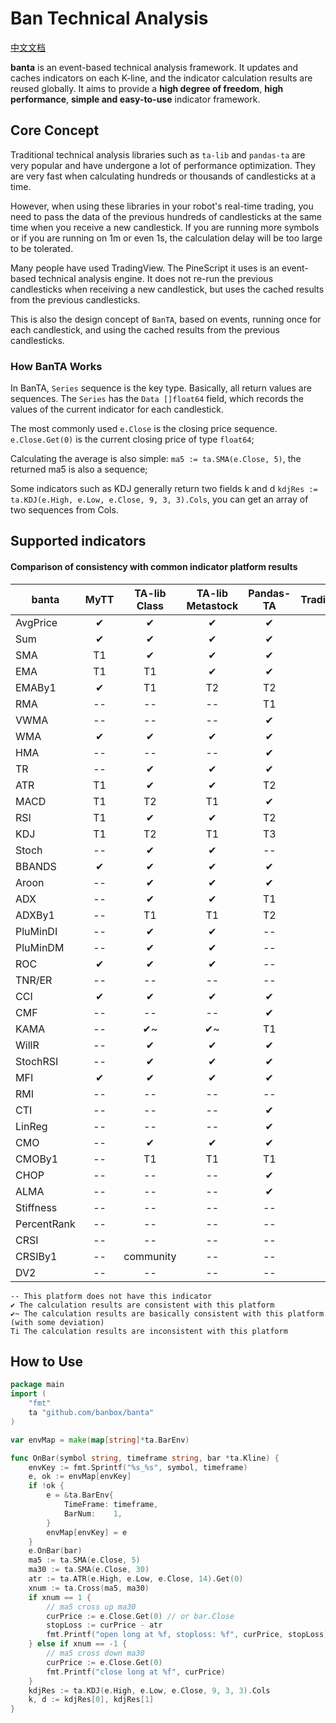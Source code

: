 # Ban Technical Analysis
[中文文档](./readme.cn.md)  

**banta** is an event-based technical analysis framework. It updates and caches indicators on each K-line, and the indicator calculation results are reused globally. It aims to provide a **high degree of freedom**, **high performance**, **simple and easy-to-use** indicator framework.

## Core Concept
Traditional technical analysis libraries such as `ta-lib` and `pandas-ta` are very popular and have undergone a lot of performance optimization. They are very fast when calculating hundreds or thousands of candlesticks at a time.

However, when using these libraries in your robot's real-time trading, you need to pass the data of the previous hundreds of candlesticks at the same time when you receive a new candlestick. If you are running more symbols or if you are running on 1m or even 1s, the calculation delay will be too large to be tolerated.

Many people have used TradingView. The PineScript it uses is an event-based technical analysis engine. It does not re-run the previous candlesticks when receiving a new candlestick, but uses the cached results from the previous candlesticks.

This is also the design concept of `BanTA`, based on events, running once for each candlestick, and using the cached results from the previous candlesticks.

### How BanTA Works
In BanTA, `Series` sequence is the key type. Basically, all return values are sequences. The `Series` has the `Data []float64` field, which records the values of the current indicator for each candlestick.

The most commonly used `e.Close` is the closing price sequence. `e.Close.Get(0)` is the current closing price of type `float64`;

Calculating the average is also simple: `ma5 := ta.SMA(e.Close, 5)`, the returned ma5 is also a sequence;

Some indicators such as KDJ generally return two fields k and d `kdjRes := ta.KDJ(e.High, e.Low, e.Close, 9, 3, 3).Cols`, you can get an array of two sequences from Cols.

## Supported indicators
#### Comparison of consistency with common indicator platform results
| banta       | MyTT | TA-lib Class | TA-lib Metastock | Pandas-TA | TradingView |
|-------------|:----:|:------------:|:----------------:|:---------:|:-----------:| 
| AvgPrice    |  ✔   |      ✔       |        ✔         |     ✔     |      ✔      |
| Sum         |  ✔   |      ✔       |        ✔         |     ✔     |      ✔      |
| SMA         |  T1  |      ✔       |        ✔         |     ✔     |      ✔      |
| EMA         |  T1  |      T1      |        ✔         |     ✔     |     T2      |
| EMABy1      |  ✔   |      T1      |        T2        |    T2     |     T3      |
| RMA         |  --  |      --      |        --        |    T1     |     --      |
| VWMA        |  --  |      --      |        --        |     ✔     |      ✔      |
| WMA         |  ✔   |      ✔       |        ✔         |     ✔     |      ✔      |
| HMA         |  --  |      --      |        --        |     ✔     |      ✔      |
| TR          |  --  |      ✔       |        ✔         |     ✔     |     --      |
| ATR         |  T1  |      ✔       |        ✔         |    T2     |     T3      |
| MACD        |  T1  |      T2      |        T1        |     ✔     |     T3      |
| RSI         |  T1  |      ✔       |        ✔         |    T2     |     T3      |
| KDJ         |  T1  |      T2      |        T1        |    T3     |      ✔      |
| Stoch       |  --  |      ✔       |        ✔         |    --     |      ✔      |
| BBANDS      |  ✔   |      ✔       |        ✔         |     ✔     |      ✔      |
| Aroon       |  --  |      ✔       |        ✔         |     ✔     |     T1      |
| ADX         |  --  |      ✔       |        ✔         |    T1     |     T2      |
| ADXBy1      |  --  |      T1      |        T1        |    T2     |      ✔      |
| PluMinDI    |  --  |      ✔       |        ✔         |    --     |     --      |
| PluMinDM    |  --  |      ✔       |        ✔         |    --     |     --      |
| ROC         |  ✔   |      ✔       |        ✔         |    --     |      ✔      |
| TNR/ER      |  --  |      --      |        --        |    --     |     --      |
| CCI         |  ✔   |      ✔       |        ✔         |     ✔     |      ✔      |
| CMF         |  --  |      --      |        --        |     ✔     |      ✔      |
| KAMA        |  --  |      ✔~      |        ✔~        |    T1     |     ✔~      |
| WillR       |  --  |      ✔       |        ✔         |     ✔     |      ✔      |
| StochRSI    |  --  |      ✔       |        ✔         |     ✔     |     ✔~      |
| MFI         |  ✔   |      ✔       |        ✔         |     ✔     |      ✔      |
| RMI         |  --  |      --      |        --        |    --     |     ✔~      |
| CTI         |  --  |      --      |        --        |     ✔     |     T1      |
| LinReg      |  --  |      --      |        --        |     ✔     |      ?      |
| CMO         |  --  |      ✔       |        ✔         |     ✔     |     T1      |
| CMOBy1      |  --  |      T1      |        T1        |    T1     |      ✔      |
| CHOP        |  --  |      --      |        --        |     ✔     |     T1      |
| ALMA        |  --  |      --      |        --        |     ✔     |     T1      |
| Stiffness   |  --  |      --      |        --        |    --     |      ✔      |
| PercentRank |  --  |      --      |        --        |    --     |     ✔~      |
| CRSI        |  --  |      --      |        --        |    --     |     ✔~      |
| CRSIBy1     |  --  |  community   |        --        |    --     |     --      |
| DV2         |  --  |      --      |        --        |    --     |     --      |
```text
-- This platform does not have this indicator
✔ The calculation results are consistent with this platform
✔~ The calculation results are basically consistent with this platform (with some deviation)
Ti The calculation results are inconsistent with this platform
```

## How to Use
```go
package main
import (
	"fmt"
	ta "github.com/banbox/banta"
)

var envMap = make(map[string]*ta.BarEnv)

func OnBar(symbol string, timeframe string, bar *ta.Kline) {
	envKey := fmt.Sprintf("%s_%s", symbol, timeframe)
	e, ok := envMap[envKey]
	if !ok {
		e = &ta.BarEnv{
			TimeFrame: timeframe,
			BarNum:    1,
		}
		envMap[envKey] = e
	}
	e.OnBar(bar)
	ma5 := ta.SMA(e.Close, 5)
	ma30 := ta.SMA(e.Close, 30)
	atr := ta.ATR(e.High, e.Low, e.Close, 14).Get(0)
	xnum := ta.Cross(ma5, ma30)
	if xnum == 1 {
		// ma5 cross up ma30
		curPrice := e.Close.Get(0) // or bar.Close
		stopLoss := curPrice - atr
		fmt.Printf("open long at %f, stoploss: %f", curPrice, stopLoss)
	} else if xnum == -1 {
		// ma5 cross down ma30
		curPrice := e.Close.Get(0)
		fmt.Printf("close long at %f", curPrice)
	}
	kdjRes := ta.KDJ(e.High, e.Low, e.Close, 9, 3, 3).Cols
	k, d := kdjRes[0], kdjRes[1]
}
```